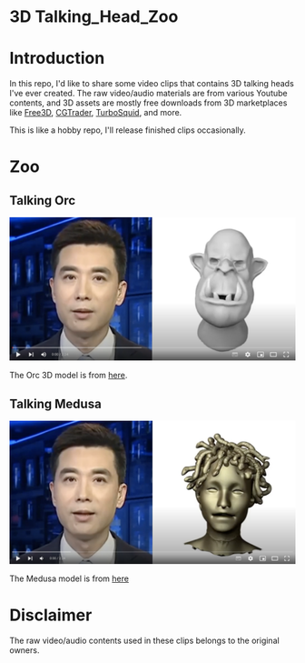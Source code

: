 # 3D Talking_Head_Zoo


# Introduction
In this repo, I'd like to share some video clips that contains 3D talking heads I've ever created. The raw video/audio materials are from various Youtube contents, and 3D assets are mostly free downloads from 3D marketplaces like [Free3D](https://free3d.com/), [CGTrader](https://www.cgtrader.com/), [TurboSquid](https://www.turbosquid.com/), and more.

This is like a hobby repo, I'll release finished clips occasionally.


# Zoo
## Talking Orc
[![Watch the video](https://github.com/liujianee/3D_Talking_Head_Zoo/blob/main/thumbnails/orc_thumbnail.png)](https://youtu.be/WdsKvmy9b8Q)

The Orc 3D model is from [here](https://free3d.com/3d-model/orc-head-587070.html).



## Talking Medusa
[![Watch the video](https://github.com/liujianee/3D_Talking_Head_Zoo/blob/main/thumbnails/medusa_thumbnail.png)](https://youtu.be/XASZ058RWys)

The Medusa model is from [here](https://www.cgtrader.com/free-3d-print-models/art/sculptures/medusa-bust)



# Disclaimer

The raw video/audio contents used in these clips belongs to the original owners.
